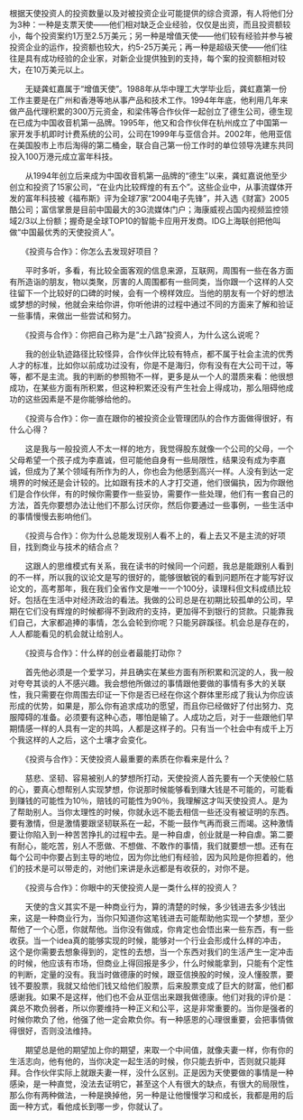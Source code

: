 根据天使投资人的投资数量以及对被投资企业可能提供的综合资源，有人将他们分为3种：一种是支票天使——他们相对缺乏企业经验，仅仅是出资，而且投资额较小，每个投资案约1万至2.5万美元；另一种是增值天使——他们较有经验并参与被投资企业的运作，投资额也较大，约5-25万美元；再一种是超级天使——他们往往是具有成功经验的企业家，对新企业提供独到的支持，每个案的投资额相对较大，在10万美元以上。

　　无疑龚虹嘉属于“增值天使”。1988年从华中理工大学毕业后，龚虹嘉第一份工作主要是在广州和香港等地从事产品和技术工作。1994年年底，他利用几年来做产品代理积累的300万元资金，和梁伟等合作伙伴一起创立了德生公司，德生现在已成为中国收音机第一品牌。1995年，他又和合作伙伴在杭州成立了中国第一家开发手机即时计费系统的公司，公司在1999年与亚信合并。2002年，他用亚信在美国股市上市后淘得的第二桶金，联合自己第一份工作时的单位领导冼建东共同投入100万港元成立富年科技。

　　从1994年创立后来成为中国收音机第一品牌的“德生”以来，龚虹嘉说他至少创立和投资了15家公司，“在业内比较辉煌的有五个”。这些企业中，从事流媒体开发的富年科技被《福布斯》评为全球7家“2004电子先锋”，并入选《财富》2005酷公司；富信掌景是目前中国最大的3G流媒体门户；海康威视占国内视频监控领域2/3以上份额；握奇是全球TOP10的智能卡应用开发商。IDG上海联创把他叫做“中国最优秀的天使投资人”。

　　《投资与合作》：你怎么去发现好项目？

　　平时多听，多看，有比较全面客观的信息来源，互联网，周围有一些在各方面有所造诣的朋友，物以类聚，厉害的人周围都有一些同类，当你跟一个这样的人交往留下一个比较好的口碑的时候，会有一个榜样效应。当他的朋友有一个好的想法或梦想的时候，他就会来给你讲，你听他讲的过程中通过不同的方面来了解和验证一些事情，来做出一些尝试和努力。

　　《投资与合作》：你把自己称为是“土八路”投资人，为什么这么说呢？

　　我的创业轨迹路径比较怪异，合作伙伴比较有特点，都不属于社会主流的优秀人才的标准，比如你以前成功过没有，你是不是海归，你有没有在大公司干过，等等，都不是主流。我的判断的参照物不一样，更多是从一个人的潜质来看：他很想成功，在某些方面有所积累，但这种积累还没有产生社会上得成功，那么阻碍他成功的这些因素是不是你能够给他的。

　　《投资与合作》：你一直在跟你的被投资企业管理团队的合作方面做得很好，有什么心得？

　　这是我与一般投资人不太一样的地方，我觉得股东就像一个公司的父母，一个父母希望一个孩子成为李嘉诚，但可能他自身有一些局限性，结果没有成为李嘉诚，但成为了某个领域有所作为的人，你也会为他感到高兴一样。人没有到达一定境界的时候还是会计较的。比如跟有技术的人才打交道，他们很偏执，因为你跟他们是合作伙伴，有的时候你需要作一些妥协，需要作一些处理，他们有一套自己的方法，首先你要想办法让他们不那么讨厌你，然后你要通过一些事例，一些生活中的事情慢慢去影响他们。

　　《投资与合作》：你为什么总能发现别人看不上的，看上去又不是主流的好项目，找到商业与技术的结合点？

　　这跟人的思维模式有关系，我在读书的时候同一个问题，我总是能跟别人看到的不一样，所以我的议论文是写的很好的，能够很敏锐的看到问题所在才能写好议论文的，高考那年，我在我们全省作文是唯一一个100分，读理科但文科成绩比较好。包括在生活中对经济政治的看法。我做的公司总是在初期比较孤单的公司，早期在它们没有辉煌的时候都得不到政府的支持，更加得不到银行的贷款。只能靠我们自己，大家都追捧的事情，怎么会轮到你呢？只能另辟蹊径。机会总是存在的，人人都能看见的机会就让给别人。

　　《投资与合作》：什么样的创业者最能打动你？

　　首先他必须是一个爱学习，并且确实在某些方面有所积累和沉淀的人，我一般对夸夸其谈的人不感兴趣。我会想他所做过的事情跟他要做的事情有多大的关联性，我只需要在你周围去印证一下你是否已经在你这个群体里形成了我认为你应该形成的优势，如果是，那么你有追求成功的愿望，而且你已经做好了付出努力、克服障碍的准备。必须要有这种心态，哪怕是输了。人成功之后，对于一些跟他们早期情感一样的人具有一定的共鸣，人都是这样子的。只有当一个社会中有成千上万个我这样的人之后，这个土壤才会变化。

　　《投资与合作》：天使投资人最重要的素质在你看来是什么？

　　慈悲、坚韧、容易被别人的梦想所打动，天使投资人首先要有一个天使般仁慈的心，要真心想帮别人实现梦想，你说那时候能够看到赚大钱是不可能的，可能看到赚钱的可能性为10％，赔钱的可能性为90％，我理解这才叫天使投资人。是为了帮助别人。当你太理性的时候，你就永远不能去相信一些还没有被证明的东西。要有激情，但是激情要跟坚韧联系在一起，不能一鼓作气再而衰三而竭。这种激情要让你陷入到一种苦苦挣扎的过程中去。是一种自虐，创业就是一种自虐。第二要有耐心，能吃苦，别人不愿做、不想做、不敢作的事情，我们就要想一想。还有在每个公司中你要占到主导的地位，因为你比他们有经验，因为风险是你担着的，他们的技术是可以带走的，对他们来讲是永远都是有收获的，对你不是。

　　《投资与合作》：你眼中的天使投资人是一类什么样的投资人？

　　天使的含义其实不是一种商业行为，算的清楚的时候，多少钱进去多少钱出来，这是一种商业行为，当你只知道你这笔钱进去可能帮助他实现一个梦想，至少帮他了一个心愿，你就帮他。当你没有做成，你肯定也会悟出来一些东西，有一些收获。当一个idea真的能够实现的时候，能够对一个行业会形成什么样的冲击，这个是你需要去想象得到的，定性的去想，当一个东西对我们的生活产生一定冲击的时候，他应该有市场，但商业上得回报是多少，什么时候能拿到，只能有个定性的判断，定量的没有。我当时做德康的时候，跟亚信换股的时候，没人懂股票，要钱不要股票，我就又给他们钱又给他们股票，后来股票变成了巨大的财富，他们都感谢我。如果不是这样，他们也不会从亚信出来跟我做德康。他们对我的评价是：龚总不欺负弱者，所以你要维持一种正义和公平，这是非常重要的。当你是强者的时候你欺负了他，他强了他一定会欺负你。有一种感恩的心理很重要，会把事情做得很好，否则没法维持。

　　期望总是他的期望加上你的期望，来取一个中间值，就像夫妻一样，你有你的生活志向，他有他的，当你决定一起生活的时候，你只能去折中，否则就只能拜拜。合作伙伴实际上就跟夫妻一样，没什么区别。正是因为天使要做的事情是一种感染，是一种直觉，没法去证明它，甚至这个人有很大的缺点，有很大的局限性，那么你有两种做法，一种是换掉他，另一种是让他慢慢学习和成长，我都是用的后面一种方式，看他成长到哪一步，你就认了。
